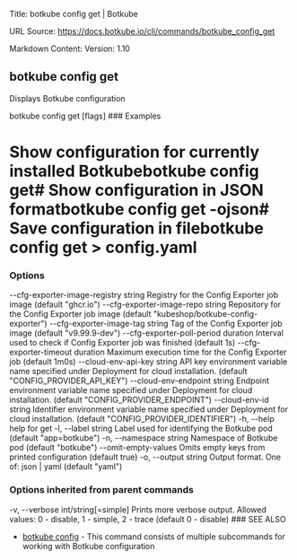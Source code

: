 Title: botkube config get | Botkube

URL Source: https://docs.botkube.io/cli/commands/botkube_config_get

Markdown Content:
Version: 1.10

botkube config get[​](#botkube-config-get"Directlinktobotkubeconfigget")
------------------------------------------------------------------------------

Displays Botkube configuration

botkube config get [flags] ### Examples[​](#examples"DirectlinktoExamples")

# Show configuration for currently installed Botkubebotkube config get# Show configuration in JSON formatbotkube config get -ojson# Save configuration in filebotkube config get > config.yaml

### Options[​](#options"DirectlinktoOptions")

--cfg-exporter-image-registry string   Registry for the Config Exporter job image (default "ghcr.io")      --cfg-exporter-image-repo string       Repository for the Config Exporter job image (default "kubeshop/botkube-config-exporter")      --cfg-exporter-image-tag string        Tag of the Config Exporter job image (default "v9.99.9-dev")      --cfg-exporter-poll-period duration    Interval used to check if Config Exporter job was finished (default 1s)      --cfg-exporter-timeout duration        Maximum execution time for the Config Exporter job (default 1m0s)      --cloud-env-api-key string             API key environment variable name specified under Deployment for cloud installation. (default "CONFIG_PROVIDER_API_KEY")      --cloud-env-endpoint string            Endpoint environment variable name specified under Deployment for cloud installation. (default "CONFIG_PROVIDER_ENDPOINT")      --cloud-env-id string                  Identifier environment variable name specified under Deployment for cloud installation. (default "CONFIG_PROVIDER_IDENTIFIER")  -h, --help                                 help for get  -l, --label string                         Label used for identifying the Botkube pod (default "app=botkube")  -n, --namespace string                     Namespace of Botkube pod (default "botkube")      --omit-empty-values                    Omits empty keys from printed configuration (default true)  -o, --output string                        Output format. One of: json | yaml (default "yaml")

### Options inherited from parent commands[​](#options-inherited-from-parent-commands"DirectlinktoOptionsinheritedfromparentcommands")

-v, --verbose int/string[=simple] Prints more verbose output. Allowed values: 0 - disable, 1 - simple, 2 - trace (default 0 - disable) ### SEE ALSO[​](#see-also"DirectlinktoSEEALSO")

*   [botkube config](https://docs.botkube.io/cli/commands/botkube_config) - This command consists of multiple subcommands for working with Botkube configuration
